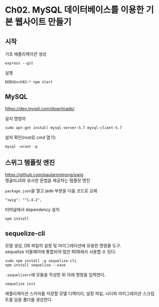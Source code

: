 # Ch02. MySQL 데이터베이스를 이용한 기본 웹사이트 만들기
## 시작
기초 애플리케이션 생성
~~~
express --git
~~~
실행
~~~
DEBUG=ch02:* npm start
~~~

## MySQL
<https://dev.mysql.com/downloads/>  

설치 명령어
~~~
sudo apt-get install mysql-server-5.7 mysql-client-5.7
~~~

설치 확인(root로 cmd 열기)
~~~
mysql -uroot -p
~~~

## 스위그 템플릿 엔진
<https://github.com/paularmstrong/swig>  
앵귤러JS와 유사한 문법을 제공하는 템플릿 엔진

`package.json`을 열고 jade 부분을 다음 코드로 교체
~~~
"swig": "^1.4.2",
~~~
터미널에서 dependency 설치
~~~
npm install
~~~

## sequelize-cli
모델 생성, DB 파일의 설정 및 마이그레이션에 유용한 명령줄 도구.  
sequelize 미들웨어에 통합되어 많은 RDB에서 사용할 수 있다.  

~~~
sudo npm install -g sequelize-cli
npm install sequelize --save
~~~

`.sequelizerc`에 모듈을 작성한 뒤 아래 명령을 입력한다.
~~~
sequelize init
~~~
애플리케이션 스키마를 저장할 모델 디렉터리, 설정 파일, 시더와 마이그레이션 스크립트를 담을 폴더를 생성한다.